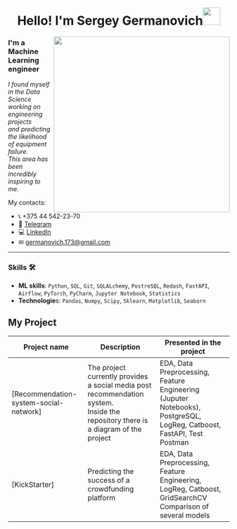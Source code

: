 <h1 align="center"> Hello! I'm Sergey Germanovich<img src="https://media.giphy.com/media/hvRJCLFzcasrR4ia7z/giphy.gif" width="40"></h1>
<img align="right" src="https://media.giphy.com/media/SpopD7IQN2gK3qN4jS/giphy.gif" width="400">

### I'm a Machine Learning engineer
*I found myself in the Data Science working on engineering projects <br/> and predicting the likelihood of equipment failure.* 
*<br/>This area has been incredibly inspiring to me.*

My contacts:
* 📞 +375 44 542-23-70
* 📲 [Telegram](https://t.me/Ha1lRakee)
* 💻 [LinkedIn]()
* ✉ [germanovich.173@gmail.com](mailto:germanovich.173@gmail.com) 

---
### Skills :hammer_and_wrench:

- **ML skills**: `Python`, `SQL`, `Git`, `SQLALchemy`, `PostreSQL`, `Redash`, `FastAPI`, `Airflow`, `PyTorch`, `PyCharm`, `Jupyter Notebook`, `Statistics`
- **Technologie**s: `Pandas`, `Numpy`, `Scipy`, `Sklearn`, `Matplotlib`, `Seaborn`


## My Project

| Project name | Description | Presented in the project |
|--------------|-----------------|-----------------|
|[Recommendation-system-social-network] | The project currently provides a social media post recommendation system. <br> Inside the repository there is a diagram of the project| EDA, Data Preprocessing, Feature Engineering (Juputer Notebooks), PostgreSQL, LogReg, Catboost, FastAPI, Test Postman |
|[KickStarter]| Predicting the success of a crowdfunding platform| EDA, Data Preprocessing, Feature Engineering, LogReg, Catboost, GridSearchCV <br/>Comparison of several models <br> |

